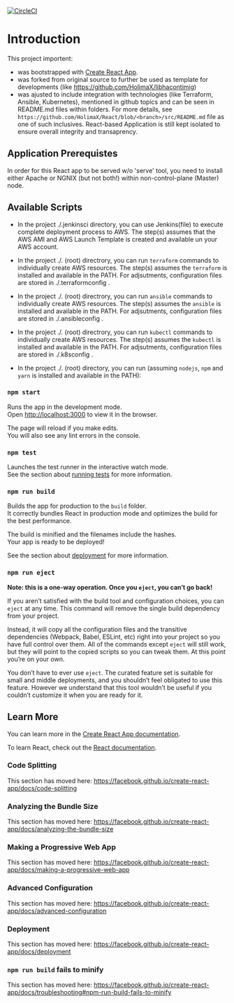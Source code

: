 [![CircleCI](https://circleci.com/gh/HolimaX/React.svg?style=svg&circle-token=1ad83382b085ffc81cd9c161999280cfc11453a3)](https://circleci.com/gh/HolimaX/React)

# Introduction

This project importent:

 - was bootstrapped with [Create React App](https://github.com/facebook/create-react-app).
 - was forked from original source to further be used as template for developments (like https://github.com/HolimaX/libhacontimig)
 - was ajusted to include integration with technologies (like Terraform, Ansible, Kubernetes), mentioned in github topics and can be seen in README.md files within folders. For more details, see ```https://github.com/HolimaX/React/blob/<branch>/src/README.md``` file as one of such inclusives. React-based Application is still kept isolated to ensure overall integrity and transaprency.

## Application Prerequistes

In order for this React app to be served w/o 'serve' tool, you need to install either Apache or NGNIX (but not both!) within non-control-plane (Master) node.

## Available Scripts

 - In the project ./.jenkinsci directory, you can use Jenkins(file) to execute complete deployment process to AWS. The step(s) assumes that the AWS AMI and AWS Launch Template is created and available un your AWS account.

 - In the project ./. (root) directrory, you can run ```terraform``` commands to individually create AWS resources. The step(s) assumes the ```terraform``` is installed and available in the PATH. For adjsutments, configuration files are stored in ./.terraformconfig .

 - In the project ./. (root) directrory, you can run ```ansible``` commands to individually create AWS resources. The step(s) assumes the ```ansible``` is installed and available in the PATH. For adjsutments, configuration files are stored in ./.ansibleconfig .

 - In the project ./. (root) directrory, you can run ```kubectl``` commands to individually create AWS resources. The step(s) assumes the ```kubectl``` is installed and available in the PATH. For adjsutments, configuration files are stored in ./.k8sconfig .

 - In the project ./. (root) directory, you can run (assuming ```nodejs```, ```npm``` and ```yarn``` is installed and available in the PATH):

### `npm start`

Runs the app in the development mode.<br>
Open [http://localhost:3000](http://localhost:3000) to view it in the browser.

The page will reload if you make edits.<br>
You will also see any lint errors in the console.

### `npm test`

Launches the test runner in the interactive watch mode.<br>
See the section about [running tests](https://facebook.github.io/create-react-app/docs/running-tests) for more information.

### `npm run build`

Builds the app for production to the `build` folder.<br>
It correctly bundles React in production mode and optimizes the build for the best performance.

The build is minified and the filenames include the hashes.<br>
Your app is ready to be deployed!

See the section about [deployment](https://facebook.github.io/create-react-app/docs/deployment) for more information.

### `npm run eject`

**Note: this is a one-way operation. Once you `eject`, you can’t go back!**

If you aren’t satisfied with the build tool and configuration choices, you can `eject` at any time. This command will remove the single build dependency from your project.

Instead, it will copy all the configuration files and the transitive dependencies (Webpack, Babel, ESLint, etc) right into your project so you have full control over them. All of the commands except `eject` will still work, but they will point to the copied scripts so you can tweak them. At this point you’re on your own.

You don’t have to ever use `eject`. The curated feature set is suitable for small and middle deployments, and you shouldn’t feel obligated to use this feature. However we understand that this tool wouldn’t be useful if you couldn’t customize it when you are ready for it.

## Learn More

You can learn more in the [Create React App documentation](https://facebook.github.io/create-react-app/docs/getting-started).

To learn React, check out the [React documentation](https://reactjs.org/).

### Code Splitting

This section has moved here: https://facebook.github.io/create-react-app/docs/code-splitting

### Analyzing the Bundle Size

This section has moved here: https://facebook.github.io/create-react-app/docs/analyzing-the-bundle-size

### Making a Progressive Web App

This section has moved here: https://facebook.github.io/create-react-app/docs/making-a-progressive-web-app

### Advanced Configuration

This section has moved here: https://facebook.github.io/create-react-app/docs/advanced-configuration

### Deployment

This section has moved here: https://facebook.github.io/create-react-app/docs/deployment

### `npm run build` fails to minify

This section has moved here: https://facebook.github.io/create-react-app/docs/troubleshooting#npm-run-build-fails-to-minify
